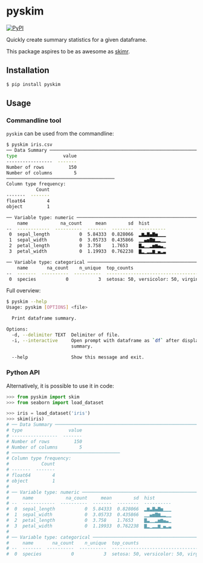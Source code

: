 # pyskim

[![PyPI](https://img.shields.io/pypi/v/pyskim.svg?style=flat)](https://pypi.python.org/pypi/pyskim)

Quickly create summary statistics for a given dataframe.

This package aspires to be as awesome as [skimr](https://github.com/ropensci/skimr).


## Installation

```bash
$ pip install pyskim
```

## Usage

### Commandline tool


`pyskim` can be used from the commandline:

```bash
$ pyskim iris.csv
── Data Summary ────────────────────────────────────────────────────────────────
type                 value
-----------------  -------
Number of rows         150
Number of columns        5
────────────────────────────────────────
Column type frequency:
           Count
-------  -------
float64        4
object         1

── Variable type: numeric ──────────────────────────────────────────────────────
    name            na_count     mean        sd  hist
--  ------------  ----------  -------  --------  ----------
 0  sepal_length           0  5.84333  0.828066  ▂▆▃▇▄▇▅▁▁▁
 1  sepal_width            0  3.05733  0.435866  ▁▁▄▅▇▆▂▂▁▁
 2  petal_length           0  3.758    1.7653    ▇▃▁▁▂▅▆▄▃▁
 3  petal_width            0  1.19933  0.762238  ▇▂▁▂▂▆▁▄▂▃

── Variable type: categorical ──────────────────────────────────────────────────
    name       na_count    n_unique  top_counts
--  -------  ----------  ----------  -----------------------------------------
 0  species           0           3  setosa: 50, versicolor: 50, virginica: 50
```

Full overview:

```bash
$ pyskim --help
Usage: pyskim [OPTIONS] <file>

  Print dataframe summary.

Options:
  -d, --delimiter TEXT  Delimiter of file.
  -i, --interactive     Open prompt with dataframe as `df` after displaying
                        summary.

  --help                Show this message and exit.
```

### Python API

Alternatively, it is possible to use it in code:

```python
>>> from pyskim import skim
>>> from seaborn import load_dataset

>>> iris = load_dataset('iris')
>>> skim(iris)
# ── Data Summary ────────────────────────────────────────────────────────────────
# type                 value
# -----------------  -------
# Number of rows         150
# Number of columns        5
# ────────────────────────────────────────
# Column type frequency:
#            Count
# -------  -------
# float64        4
# object         1
#
# ── Variable type: numeric ──────────────────────────────────────────────────────
#     name            na_count     mean        sd  hist
# --  ------------  ----------  -------  --------  ----------
#  0  sepal_length           0  5.84333  0.828066  ▂▆▃▇▄▇▅▁▁▁
#  1  sepal_width            0  3.05733  0.435866  ▁▁▄▅▇▆▂▂▁▁
#  2  petal_length           0  3.758    1.7653    ▇▃▁▁▂▅▆▄▃▁
#  3  petal_width            0  1.19933  0.762238  ▇▂▁▂▂▆▁▄▂▃
#
# ── Variable type: categorical ──────────────────────────────────────────────────
#     name       na_count    n_unique  top_counts
# --  -------  ----------  ----------  -----------------------------------------
#  0  species           0           3  setosa: 50, versicolor: 50, virginica: 50
```
